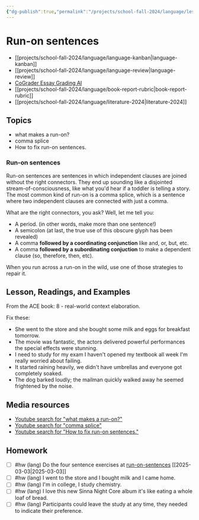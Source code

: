 ```yaml
---
{"dg-publish":true,"permalink":"/projects/school-fall-2024/language/lessons/run-on-sentences/"}
---
```



#  Run-on sentences

- [[projects/school-fall-2024/language/language-kanban\|language-kanban]]
- [[projects/school-fall-2024/language/language-review\|language-review]]
- [CoGrader Essay Grading AI](https://v2.cograder.com/app)
- [[projects/school-fall-2024/language/book-report-rubric\|book-report-rubric]]
- [[projects/school-fall-2024/language/literature-2024\|literature-2024]]


## Topics


- what makes a run-on?
- comma splice
- How to fix run-on sentences.

### Run-on sentences

Run-on sentences are sentences in which independent clauses are joined without the right connectors. They end up sounding like a disjointed stream-of-consciousness, like what you'd hear if a toddler is telling a story. The most common kind of run-on is a comma splice, which is a sentence where two independent clauses are connected with just a comma.

What are the right connectors, you ask? Well, let me tell you:

- A period. (in other words, make more than one sentence!)
- A semicolon (at last, the true use of this obscure glyph has been revealed)
- A comma **followed by a coordinating conjunction** like and, or, but, etc.
- A comma **followed by a subordinating conjuction** to make a dependent clause (so, therefore, then, etc).

When you run across a run-on in the wild, use one of those strategies to repair it.

## Lesson, Readings, and Examples

From the ACE book: 8 - real-world context elaboration.


Fix these:

- She went to the store and she bought some milk and eggs for breakfast tomorrow.
- The movie was fantastic, the actors delivered powerful performances the special effects were stunning.
- I need to study for my exam I haven't opened my textbook all week I'm really worried about failing.
- It started raining heavily, we didn't have umbrellas and everyone got completely soaked.
- The dog barked loudly; the mailman quickly walked away he seemed frightened by the noise.

## Media resources

- [Youtube search for "what makes a run-on?"](https://www.youtube.com/results?search_query=what%20makes%20a%20run-on?) 
- [Youtube search for "comma splice"](https://www.youtube.com/results?search_query=comma%20splice) 
- [Youtube search for "How to fix run-on sentences."](https://www.youtube.com/results?search_query=How%20to%20fix%20run-on%20sentences.) 

## Homework

- [ ] #hw (lang) Do the four sentence exercises at [run-on-sentences](https://school.ginosterous.com/projects/school-fall-2024/language/lessons/run-on-sentences) [[2025-03-03\|2025-03-03]]
- [ ] #hw (lang) I went to the store and I bought milk and I came home. 
- [ ] #hw (lang) I'm in college, I study chemistry. 
- [ ] #hw (lang) I love this new Sinna Night Core album it's like eating a whole loaf of bread. 
- [ ] #hw (lang) Participants could leave the study at any time, they needed to indicate their preference. 
